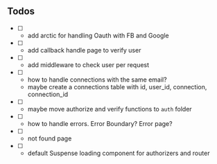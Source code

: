 ## Todos

- [ ] - add arctic for handling Oauth with FB and Google
- [ ] - add callback handle page to verify user
- [ ] - add middleware to check user per request
- [ ] - how to handle connections with the same email?
  - maybe create a connections table with id, user_id, connection, connection_id
- [ ] - maybe move authorize and verify functions to `auth` folder


- [ ] - how to handle errors. Error Boundary? Error page?
- [ ] - not found page
- [ ] - default Suspense loading component for authorizers and router

